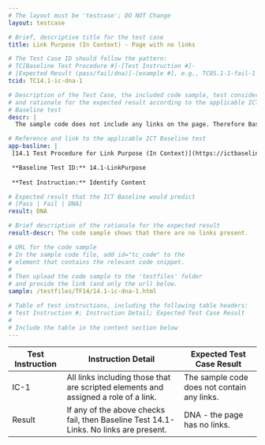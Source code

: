 ```yaml
---
# The layout must be 'testcase'; DO NOT Change
layout: testcase

# Brief, descriptive title for the test case
title: Link Purpose (In Context) - Page with no links

# The Test Case ID should follow the pattern: 
# TC[Baseline Test Procedure #]-[Test Instruction #]-
# [Expected Result (pass/fail/dna)]-[example #], e.g., TC05.1-1-fail-1
tcid: TC14.1-ic-dna-1

# Description of the Test Case, the included code sample, test considerations,
# and rationale for the expected result according to the applicable ICT
# Baseline test
descr: |
  The sample code does not include any links on the page. Therefore Baseline Test 14.1-LinkPurpose does not apply (DNA).

# Reference and link to the applicable ICT Baseline test
app-basline: |
 [14.1 Test Procedure for Link Purpose (In Context)](https://ictbaseline.access-board.gov/14Links/#141-test-procedure-for-link-purpose-in-context)

 **Baseline Test ID:** 14.1-LinkPurpose
 
 **Test Instruction:** Identify Content

# Expected result that the ICT Baseline would predict
# [Pass | Fail | DNA]
result: DNA

# Brief description of the rationale for the expected result
result-descr: The code sample shows that there are no links present.

# URL for the code sample
# In the sample code file, add id="tc_code" to the 
# element that contains the relevant code snippet.
#
# Then upload the code sample to the 'testfiles' folder 
# and provide the link (and only the url) below.
sample: /testfiles/TF14/14.1-ic-dna-1.html

# Table of test instructions, including the following table headers: 
# Test Instruction #; Instruction Detail; Expected Test Case Result
#
# Include the table in the content section below
---
```

| Test Instruction | Instruction Detail | Expected Test Case Result |
|------------------|--------------------|---------------------------|
| IC-1 | All links including those that are scripted elements and assigned a role of a link.| The sample code does not contain any links. |
| Result | If any of the above checks fail, then Baseline Test 14.1-Links. No links are present. | DNA - the page has no links. | 
